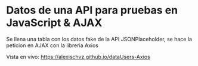 # Datos de una API para pruebas en JavaScript & AJAX

Se llena una tabla con los datos fake de la API JSONPlaceholder, se hace la peticion en AJAX con la libreria Axios

Vista en vivo: https://alexischvz.github.io/dataUsers-Axios
